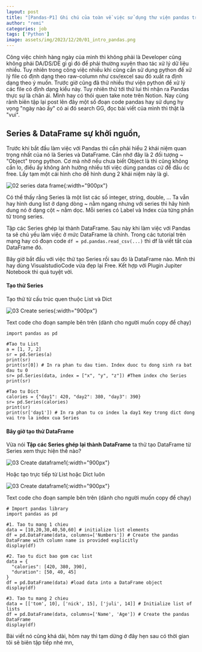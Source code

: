 ```yaml
---
layout: post
title: "[Pandas-P1] Ghi chú của toàn về việc sử dụng thư viện pandas trong xử lý file excel, csv,"
author: "remi"
categories: job
tags: ['Python']
image: assets/img/2023/12/20/01_intro_pandas.png
---
```


Công việc chính hàng ngày của mình thì không phải là Developer cũng không phải DA/DS/DE gì gì đó để phải thường xuyên thao tác xử lý dữ liệu nhiều. Tuy nhiên trong công việc nhiều khi cũng cần sử dụng python để xử lý file có định dạng theo raw-column như csv/excel sau đó xuất ra định dạng theo ý muốn. Trước giờ cũng đã thử nhiều thư viện python để xử lý các file có định dạng kiểu này. Tuy nhiên thử tới thử lui thì nhận ra Pandas thực sự là chân ái. Mình hay có thói quen take note trên Notion. Nay cũng rảnh biên tập lại post lên đây một số đoạn code pandas hay sử dụng hy vọng "ngày nào ấy" có ai đó search GG, đọc bài viết của mình thì thật là "vui".

## Series & DataFrame sự khởi nguồn,
Trước khi bắt đầu làm việc với Pandas thì cần phải hiểu 2 khái niệm quan trọng nhất của nó là Series và DataFrame. Cần nhớ đây là 2 đối tượng ~ "Object" trong python. Cơ mà nhỡ nếu chưa biết Object là thì cũng không cần lo, điều ấy không ảnh hưởng nhiều tới việc dùng pandas cứ để đầu óc free. Lấy tạm một cái hình cho dễ hình dung 2 khái niệm này là gì.

![02 series data frame]( {{site.url}}/assets/img/2023/12/20/02_series_dataframe.png){:width="900px"}

Có thể thấy rằng Series là một list các số integer, string, double, ... Ta vẫn hay hình dung list ở dạng dòng ~ nằm ngang nhưng với series thì hãy hình dung nó ở dạng cột ~ nằm dọc. Mỗi series có Label và Index của từng phần tử trong series.

Tập các Series ghép lại thành DataFrame. Sau này khi làm việc với Pandas ta sẽ chủ yếu làm việc ở mức DataFrame là chính. Trong các tutorial trên mạng hay có đoạn code `df = pd.pandas.read_csv(...)` thì df là viết tắt của DataFrame đó.

Bây giờ bắt đầu với việc thử tạo Series rồi sau đó là DataFrame nào. Mình thì hay dùng VisualstudioCode vừa đẹp lại Free. Kết hợp với Plugin Jupiter Notebook thì quá tuyệt vời.

#### Tạo thử Series 

Tạo thử từ cấu trúc quen thuộc List và Dict

![03 Create series]( {{site.url}}/assets/img/2023/12/20/03_create_series.png){:width="900px"}

Text code cho đoạn sample bên trên (dành cho người muốn copy để chạy)
```
import pandas as pd

#Tao tu List
a = [1, 7, 2]
sr = pd.Series(a)
print(sr)
print(sr[0]) # In ra phan tu dau tien. Index duoc tu dong sinh ra bat dau tu 0
sr= pd.Series(data, index = ["x", "y", "z"]) #Them index cho Series
print(sr)

#Tao tu Dict
calories = {"day1": 420, "day2": 380, "day3": 390}
sr= pd.Series(calories)
print(sr)
print(sr['day1']) # In ra phan tu co index la day1 Key trong dict dong vai tro la index cua Series
```

#### Bây giờ tạo thử DataFrame

Vừa nói **Tập các Series ghép lại thành DataFrame** ta thử tạo DataFrame từ Series xem thực hiện thế nào?

![03 Create dataframe1]( {{site.url}}/assets/img/2023/12/20/03_create_dataframe1.png){:width="900px"}

Hoặc tạo trực tiếp từ List hoặc Dict luôn

![03 Create dataframe1]( {{site.url}}/assets/img/2023/12/20/03_create_dataframe2.png){:width="900px"}

Text code cho đoạn sample bên trên (dành cho người muốn copy để chạy)

```
# Import pandas library
import pandas as pd
 
#1. Tao tu mang 1 chieu
data = [10,20,30,40,50,60] # initialize list elements
df = pd.DataFrame(data, columns=['Numbers']) # Create the pandas DataFrame with column name is provided explicitly
display(df)

#2. Tao tu dict bao gom cac list
data = {
  "calories": [420, 380, 390],
  "duration": [50, 40, 45]
}
df = pd.DataFrame(data) #load data into a DataFrame object
display(df)

#3. Tao tu mang 2 chieu
data = [['tom', 10], ['nick', 15], ['juli', 14]] # Initialize list of lists
df = pd.DataFrame(data, columns=['Name', 'Age']) # Create the pandas DataFrame
display(df)
```

Bài viết nó cũng khá dài, hôm nay thì tạm dừng ở đây hẹn sau có thời gian tôi sẽ biên tập tiếp nhé mn,